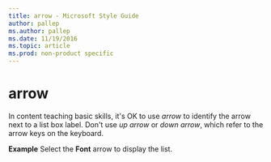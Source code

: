 ```yaml
---
title: arrow - Microsoft Style Guide
author: pallep
ms.author: pallep
ms.date: 11/19/2016
ms.topic: article
ms.prod: non-product specific
---
```


# arrow

In content teaching basic skills, it's OK to use *arrow* to identify the arrow next to a list box label. Don't use *up arrow* or *down arrow*, which refer to the arrow keys on the keyboard.

**Example** Select the **Font** arrow to display the list.
